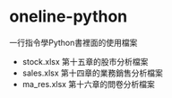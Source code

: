 # oneline-python
一行指令學Python書裡面的使用檔案
* stock.xlsx 第十五章的股市分析檔案
* sales.xlsx 第十四章的業務銷售分析檔案
* ma_res.xlsx 第十六章的問卷分析檔案
